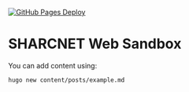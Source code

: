 [![GitHub Pages Deploy](https://github.com/sharcnet/sharcnet.github.io/actions/workflows/deploy.yml/badge.svg)](https://github.com/sharcnet/sharcnet.github.io/actions/workflows/deploy.yml)
# SHARCNET Web Sandbox

You can add content using:

```bash
hugo new content/posts/example.md
```

